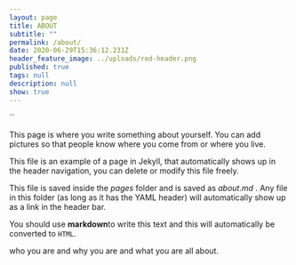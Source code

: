```yaml
---
layout: page
title: ABOUT
subtitle: ""
permalink: /about/
date: 2020-06-29T15:36:12.231Z
header_feature_image: ../uploads/red-header.png
published: true
tags: null
description: null
show: true
---
```

``

This page is where you write something about yourself. You can add pictures so that people know where you come from or where you live.

This file is an example of a page in Jekyll, that automatically shows up in the header navigation, you can delete or modify this file freely.

This file is saved inside the *pages* folder and is saved as *about.md* . Any file in this folder (as long as it has  the YAML header) will automatically show up as a link in the header bar.

You should use **markdown**to write this text and this will automatically be converted to `HTML`.

who you are and why you are and what you are all about.